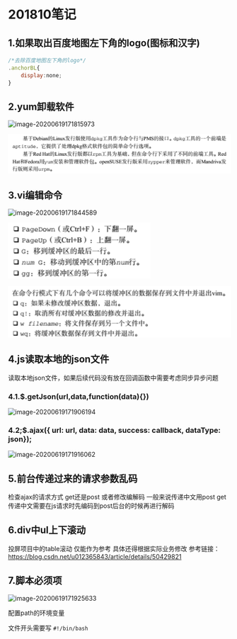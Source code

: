 # 201810笔记

## 1.如果取出百度地图左下角的logo(图标和汉字)

```javascript
/*去除百度地图左下角的logo*/
.anchorBL{
    display:none;
}
```



## 2.yum卸载软件

![image-20200619171815973](http://img.minalz.cn/typora/image-20200619171815973.png)

![image-20200619171834073](images\image-20200619171834073.png)

## 3.vi编辑命令

![image-20200619171844589](http://img.minalz.cn/typora/image-20200619171844589.png)

![image-20200619171850937](images\image-20200619171850937.png)

![image-20200619171856984](images\image-20200619171856984.png)

## 4.js读取本地的json文件

读取本地json文件，如果后续代码没有放在回调函数中需要考虑同步异步问题

### 4.1.$.getJson(url,data,function(data){})

![image-20200619171906194](http://img.minalz.cn/typora/image-20200619171906194.png)

### 4.2;$.ajax({  url: url,  data: data,  success: callback,  dataType: json});

![image-20200619171916062](http://img.minalz.cn/typora/image-20200619171916062.png)

## 5.前台传递过来的请求参数乱码

检查ajax的请求方式 get还是post 或者修改编解码 一般来说传递中文用post get传递中文需要在js请求时先编码到post后台的时候再进行解码

## 6.div中ul上下滚动

投屏项目中的table滚动 仅能作为参考 具体还得根据实际业务修改
参考链接：https://blog.csdn.net/u012365843/article/details/50429821

## 7.脚本必须项

![image-20200619171925633](http://img.minalz.cn/typora/image-20200619171925633.png)

配置path的环境变量 

文件开头需要写 `#!/bin/bash`